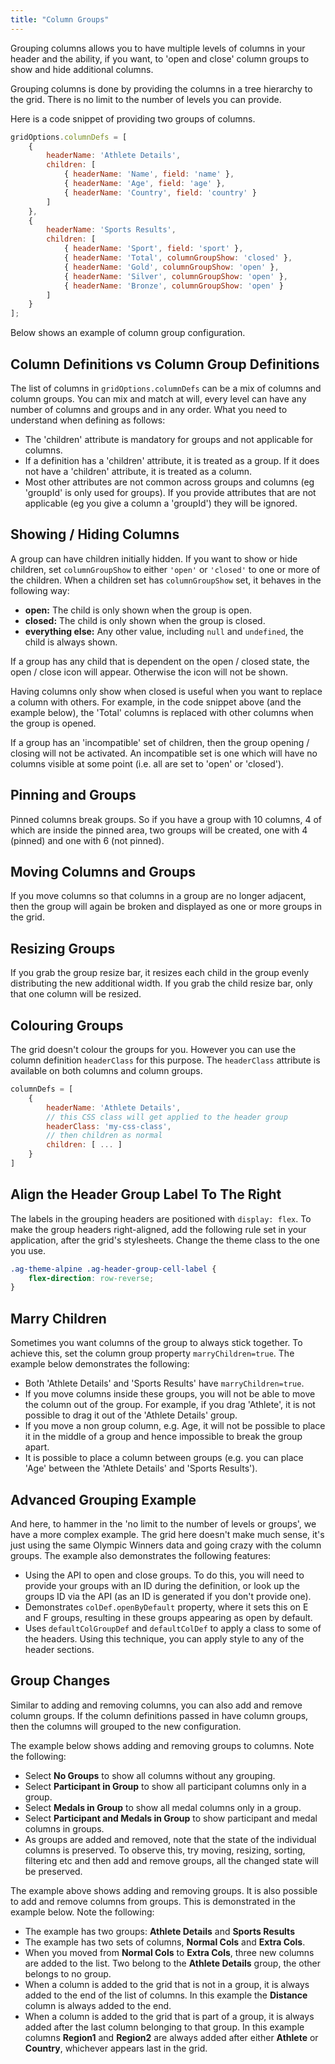 ```yaml
---
title: "Column Groups"
---
```


Grouping columns allows you to have multiple levels of columns in your header and the ability, if you want, to 'open and close' column groups to show and hide additional columns.

Grouping columns is done by providing the columns in a tree hierarchy to the grid. There is no limit to the number of levels you can provide.

Here is a code snippet of providing two groups of columns.

```js
gridOptions.columnDefs = [
    {
        headerName: 'Athlete Details',
        children: [
            { headerName: 'Name', field: 'name' },
            { headerName: 'Age', field: 'age' },
            { headerName: 'Country', field: 'country' }
        ]
    },
    {
        headerName: 'Sports Results',
        children: [
            { headerName: 'Sport', field: 'sport' },
            { headerName: 'Total', columnGroupShow: 'closed' },
            { headerName: 'Gold', columnGroupShow: 'open' },
            { headerName: 'Silver', columnGroupShow: 'open' },
            { headerName: 'Bronze', columnGroupShow: 'open' }
        ]
    }
];
```

Below shows an example of column group configuration.

<grid-example title='Basic Grouping' name='basic-grouping' type='generated' options='{ "exampleHeight": 550 }'></grid-example>

## Column Definitions vs Column Group Definitions

The list of columns in `gridOptions.columnDefs` can be a mix of columns and column groups. You can mix and match at will, every level can have any number of columns and groups and in any order. What you need to understand when defining as follows:

- The 'children' attribute is mandatory for groups and not applicable for columns.
- If a definition has a 'children' attribute, it is treated as a group. If it does not have a 'children' attribute, it is treated as a column.
- Most other attributes are not common across groups and columns (eg 'groupId' is only used for groups). If you provide attributes that are not applicable (eg you give a column a 'groupId') they will be ignored.

## Showing / Hiding Columns

A group can have children initially hidden. If you want to show or hide children, set `columnGroupShow` to either `'open'` or `'closed'` to one or more of the children. When a children set has `columnGroupShow` set, it behaves in the following way:

- **open:** The child is only shown when the group is open.
- **closed:** The child is only shown when the group is closed.
- **everything else:** Any other value, including `null` and `undefined`, the child is always shown.

If a group has any child that is dependent on the open / closed state, the open / close icon will appear. Otherwise the icon will not be shown.

Having columns only show when closed is useful when you want to replace a column with others. For example, in the code snippet above (and the example below), the 'Total' columns is replaced with other columns when the group is opened.

If a group has an 'incompatible' set of children, then the group opening / closing will not be activated. An incompatible set is one which will have no columns visible at some point (i.e. all are set to 'open' or 'closed').

## Pinning and Groups

Pinned columns break groups. So if you have a group with 10 columns, 4 of which are inside the pinned area, two groups will be created, one with 4 (pinned) and one with 6 (not pinned).

## Moving Columns and Groups

If you move columns so that columns in a group are no longer adjacent, then the group will again be broken and displayed as one or more groups in the grid.

## Resizing Groups

If you grab the group resize bar, it resizes each child in the group evenly distributing the new additional width. If you grab the child resize bar, only that one column will be resized.

<image-caption src="column-groups/resources/header-resize.jpg" maxwidth="35rem" alt="Header Resize" centered="true"></image-caption>

## Colouring Groups

The grid doesn't colour the groups for you. However you can use the column definition `headerClass` for this purpose. The `headerClass` attribute is available on both columns and column groups.

```js
columnDefs = [
    {
        headerName: 'Athlete Details',
        // this CSS class will get applied to the header group
        headerClass: 'my-css-class',
        // then children as normal
        children: [ ... ]
    }
]
```

## Align the Header Group Label To The Right

The labels in the grouping headers are positioned with `display: flex`. To make the group headers right-aligned, add the following rule set in your application, after the grid's stylesheets. Change the theme class to the one you use.

```css
.ag-theme-alpine .ag-header-group-cell-label {
    flex-direction: row-reverse;
}
```

## Marry Children

Sometimes you want columns of the group to always stick together. To achieve this, set the column group property `marryChildren=true`. The example below demonstrates the following:

- Both 'Athlete Details' and 'Sports Results' have `marryChildren=true`.
- If you move columns inside these groups, you will not be able to move the column out of the group. For example, if you drag 'Athlete', it is not possible to drag it out of the 'Athlete Details' group.
- If you move a non group column, e.g. Age, it will not be possible to place it in the middle of a group and hence impossible to break the group apart.
- It is possible to place a column between groups (e.g. you can place 'Age' between the 'Athlete Details' and 'Sports Results').

<grid-example title='Marry Children' name='marry-children' type='generated' options='{ "exampleHeight": 560 }'></grid-example>

## Advanced Grouping Example

And here, to hammer in the 'no limit to the number of levels or groups', we have a more complex example. The grid here doesn't make much sense, it's just using the same Olympic Winners data and going crazy with the column groups. The example also demonstrates the following features:

- Using the API to open and close groups. To do this, you will need to provide your groups with an ID during the definition, or look up the groups ID via the API (as an ID is generated if you don't provide one).
- Demonstrates `colDef.openByDefault` property, where it sets this on E and F groups, resulting in these groups appearing as open by default.
- Uses `defaultColGroupDef` and `defaultColDef` to apply a class to some of the headers. Using this technique, you can apply style to any of the header sections.

<grid-example title='Advanced Grouping' name='advanced-grouping' type='generated' options='{ "extras": ["fontawesome"], "exampleHeight": 680 }'></grid-example>

## Group Changes

Similar to adding and removing columns, you can also add and remove column groups. If the column definitions passed in have column groups, then the columns will grouped to the new configuration.

The example below shows adding and removing groups to columns. Note the following:

- Select **No Groups** to show all columns without any grouping.
- Select **Participant in Group** to show all participant columns only in a group.
- Select **Medals in Group** to show all medal columns only in a group.
- Select **Participant and Medals in Group** to show participant and medal columns in groups.
- As groups are added and removed, note that the state of the individual columns is preserved. To observe this, try moving, resizing, sorting, filtering etc and then add and remove groups, all the changed state will be preserved.

<grid-example title='Group Changes' name='group-changes' type='generated'></grid-example>

The example above shows adding and removing groups. It is also possible to add and remove columns from groups. This is demonstrated in the example below. Note the following:

- The example has two groups: **Athlete Details** and **Sports Results**
- The example has two sets of columns, **Normal Cols** and **Extra Cols**.
- When you moved from **Normal Cols** to **Extra Cols**, three new columns are added to the list. Two belong to the **Athlete Details** group, the other belongs to no group.
- When a column is added to the grid that is not in a group, it is always added to the end of the list of columns. In this example the **Distance** column is always added to the end.
- When a column is added to the grid that is part of a group, it is always added after the last column belonging to that group. In this example columns **Region1** and **Region2** are always added after either **Athlete** or **Country**, whichever appears last in the grid.

<grid-example title='Group Changes 2' name='group-changes-2' type='generated'></grid-example>
